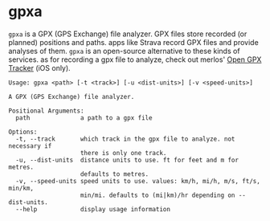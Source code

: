 # gpxa

`gpxa` is a GPX (GPS Exchange) file analyzer. GPX files store recorded (or planned) positions and paths. apps like Strava record GPX files and provide analyses of them. `gpxa` is an open-source alternative to these kinds of services. as for recording a gpx file to analyze, check out merlos' [Open GPX Tracker](https://github.com/merlos/iOS-Open-GPX-Tracker) (iOS only).

```
Usage: gpxa <path> [-t <track>] [-u <dist-units>] [-v <speed-units>]

A GPX (GPS Exchange) file analyzer.

Positional Arguments:
  path              a path to a gpx file

Options:
  -t, --track       which track in the gpx file to analyze. not necessary if
                    there is only one track.
  -u, --dist-units  distance units to use. ft for feet and m for metres.
                    defaults to metres.
  -v, --speed-units speed units to use. values: km/h, mi/h, m/s, ft/s, min/km,
                    min/mi. defaults to (mi|km)/hr depending on --dist-units.
  --help            display usage information

```
